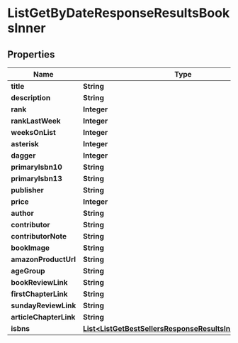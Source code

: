 

# ListGetByDateResponseResultsBooksInner


## Properties

| Name | Type | Description | Notes |
|------------ | ------------- | ------------- | -------------|
|**title** | **String** |  |  [optional] |
|**description** | **String** |  |  [optional] |
|**rank** | **Integer** |  |  [optional] |
|**rankLastWeek** | **Integer** |  |  [optional] |
|**weeksOnList** | **Integer** |  |  [optional] |
|**asterisk** | **Integer** |  |  [optional] |
|**dagger** | **Integer** |  |  [optional] |
|**primaryIsbn10** | **String** |  |  [optional] |
|**primaryIsbn13** | **String** |  |  [optional] |
|**publisher** | **String** |  |  [optional] |
|**price** | **Integer** |  |  [optional] |
|**author** | **String** |  |  [optional] |
|**contributor** | **String** |  |  [optional] |
|**contributorNote** | **String** |  |  [optional] |
|**bookImage** | **String** |  |  [optional] |
|**amazonProductUrl** | **String** |  |  [optional] |
|**ageGroup** | **String** |  |  [optional] |
|**bookReviewLink** | **String** |  |  [optional] |
|**firstChapterLink** | **String** |  |  [optional] |
|**sundayReviewLink** | **String** |  |  [optional] |
|**articleChapterLink** | **String** |  |  [optional] |
|**isbns** | [**List&lt;ListGetBestSellersResponseResultsInnerIsbnsInner&gt;**](ListGetBestSellersResponseResultsInnerIsbnsInner.md) |  |  [optional] |



